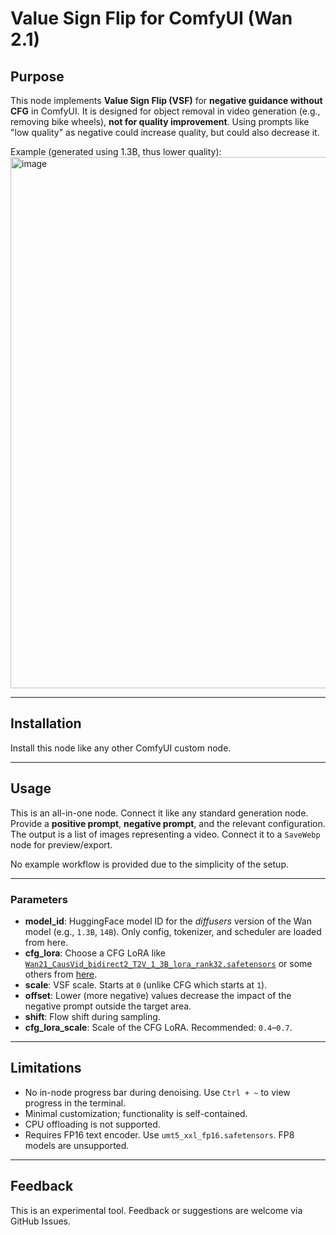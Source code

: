 
# Value Sign Flip for ComfyUI (Wan 2.1)

## Purpose

This node implements **Value Sign Flip (VSF)** for **negative guidance without CFG** in ComfyUI. It is designed for object removal in video generation (e.g., removing bike wheels), **not for quality improvement**. Using prompts like "low quality" as negative could increase quality, but could also decrease it. 



Example (generated using 1.3B, thus lower quality):
<img width="1502" height="850" alt="image" src="https://github.com/user-attachments/assets/575fe78a-a7e2-47cd-9cc9-3897ba59b54d" />

---

## Installation

Install this node like any other ComfyUI custom node.

---

## Usage

This is an all-in-one node. Connect it like any standard generation node. Provide a **positive prompt**, **negative prompt**, and the relevant configuration. The output is a list of images representing a video. Connect it to a `SaveWebp` node for preview/export.

No example workflow is provided due to the simplicity of the setup.

---

### Parameters

* **model\_id**: HuggingFace model ID for the *diffusers* version of the Wan model (e.g., `1.3B`, `14B`). Only config, tokenizer, and scheduler are loaded from here.
* **cfg\_lora**: Choose a CFG LoRA like
  [`Wan21_CausVid_bidirect2_T2V_1_3B_lora_rank32.safetensors`](https://huggingface.co/Kijai/WanVideo_comfy/tree/main)
  or some others from [here](https://huggingface.co/Kijai/WanVideo_comfy/tree/main).
* **scale**: VSF scale. Starts at `0` (unlike CFG which starts at `1`).
* **offset**: Lower (more negative) values decrease the impact of the negative prompt outside the target area.
* **shift**: Flow shift during sampling.
* **cfg\_lora\_scale**: Scale of the CFG LoRA. Recommended: `0.4`–`0.7`.

---

## Limitations

* No in-node progress bar during denoising. Use `Ctrl + ~` to view progress in the terminal.
* Minimal customization; functionality is self-contained.
* CPU offloading is not supported.
* Requires FP16 text encoder. Use `umt5_xxl_fp16.safetensors`. FP8 models are unsupported.

---

## Feedback

This is an experimental tool. Feedback or suggestions are welcome via GitHub Issues.

